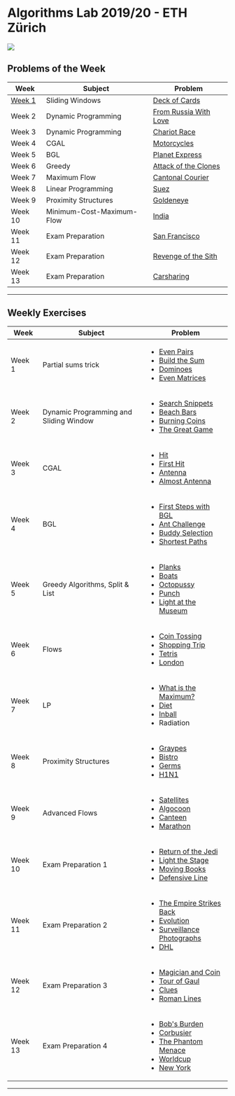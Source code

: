 # Algorithms Lab 2019/20 - ETH Zürich

![](https://hackernoon.com/hn-images/1*CWM5omSsQVUpMREJwHQUzQ.jpeg)

## Problems of the Week
| Week     | Subject | Problem |
| -------- | ------------- | ------------- |
|[Week 1](/pows/deck_of_cards)   | Sliding Windows  | [Deck of Cards](/pows/deck_of_cards/deck_of_cards.cpp) |
| Week 2   | Dynamic Programming  | [From Russia With Love](/pows/from_russia_with_love/russia.cpp) |
| Week 3   | Dynamic Programming | [Chariot Race](/pows/chariot_race/chariot_race.cpp) |
| Week 4   | CGAL | [Motorcycles](/pows/motorcycles/motorcycles.cpp) |
| Week 5   | BGL | [Planet Express](/pows/planet_express/planet_express.cpp) |
| Week 6   | Greedy | [Attack of the Clones](/pows/attack_of_the_clones/attack_of_the_clones.cpp) |
| Week 7   | Maximum Flow | [Cantonal Courier](/pows/cantonal_courier/cantonal_courier.cpp) |
| Week 8   | Linear Programming | [Suez](/pows/suez/suez.cpp) |
| Week 9   | Proximity Structures | [Goldeneye](/pows/goldeneye/goldeneye.cpp) |
| Week 10  | Minimum-Cost-Maximum-Flow | [India](/pows/india/india.cpp) |
| Week 11  | Exam Preparation | [San Francisco](/pows/san_francisco/san_francisco.cpp) |
| Week 12  | Exam Preparation | [Revenge of the Sith](/pows/revenge_of_the_sith/revenge_of_the_sith.cpp) |
| Week 13  | Exam Preparation |  [Carsharing](/pows/carsharing/carsharing.cpp) |
---

## Weekly Exercises
| Week  | Subject | Problem |
| ------------- | ------------- | ------------- |
| Week 1  | Partial sums trick  | <ul><li>[Even Pairs](/week1/even_pairs/even_pairs.cpp)</li><li>[Build the Sum](/week1/build_the_sum/build_the_sum.cpp)</li><li>[Dominoes](/week1/dominoes/dominoes.cpp)</li><li>[Even Matrices](/week1/even_matrices/even_matrices.cpp)</li></ul>|
| Week 2  | Dynamic Programming and Sliding Window | <ul><li>[Search Snippets](/week2/search_snippets/search_snippets.cpp)</li><li>[Beach Bars](/week2/beach_bars/beach_bars.cpp)</li><li>[Burning Coins](/week2/burning_coins/burning_coins.cpp)</li><li>[The Great Game](/week2/great_game/great_game.cpp)</li></ul> |
| Week 3  | CGAL | <ul><li>[Hit](/week3/hit/hit.cpp)</li><li>[First Hit](/week3/firsthit/firsthit.cpp)</li><li>[Antenna](/week3/antenna/antenna.cpp)</li><li>[Almost Antenna](/week3/almost-antenna/almost-antenna.cpp)</li></ul> |
| Week 4  | BGL | <ul><li>[First Steps with BGL](/week4/first_steps/first_steps.cpp)</li><li>[Ant Challenge](/week4/ant_challenge/ant_challenge.cpp)</li><li>[Buddy Selection](/week4/buddy_selection/buddy_selection.cpp)</li><li>[Shortest Paths](/week4/shortest_paths/shortest_paths.cpp)</li></ul> |
| Week 5  | Greedy Algorithms, Split & List | <ul><li>[Planks](/week5/planks/planks.cpp)</li><li>[Boats](/week5/boats/boats.cpp)</li><li>[Octopussy](/week5/octopussy/octopussy.cpp)</li><li>[Punch](/week5/punch/punch.cpp)</li><li>[Light at the Museum](/week5/light_at_the_museum/light_at_the_museum.cpp)</li></ul> |
| Week 6  | Flows | <ul><li>[Coin Tossing](/week6/cointossing/coin_tossing.cpp)</li><li>[Shopping Trip](/week6/shopping/shopping_trip.cpp)</li><li>[Tetris](/week6/tetris/tetris.cpp)</li><li>[London](/week6/london/london.cpp)</li></ul> |
| Week 7  | LP | <ul><li>[What is the Maximum?](/week7/maximizeit/maximize_it.cpp)</li><li>[Diet](/week7/diet/diet.cpp)</li><li>[Inball](/week7/inball/inball.cpp)</li><li>Radiation</li></ul> |
| Week 8  | Proximity Structures | <ul><li>[Graypes](/week8/graypes/graypes.cpp)</li><li>[Bistro](/week8/bistro/bistro.cpp)</li><li>[Germs](/week8/germs/germs.cpp)</li><li>[H1N1](/week8/h1n1/h1n1.cpp)</li></ul> |
| Week 9  | Advanced Flows | <ul><li>[Satellites](/week9/satellites/satellites.cpp)</li><li>[Algocoon](/week9/algocoon/algocoon.cpp)</li><li>[Canteen](/week9/canteen/canteen.cpp)</li><li>[Marathon](/week9/marathon/marathon.cpp)</li></ul> |
| Week 10  | Exam Preparation 1 | <ul><li>[Return of the Jedi](/week10/return_of_the_jedi/return_of_the_jedi.cpp)</li><li>[Light the Stage](/week10/light_the_stage/light_the_stage.cpp)</li><li>[Moving Books](/week10/moving_books/moving_books.cpp)</li><li>[Defensive Line](/week10/defensive_line/defensive_line_bottom_up.cpp)</li></ul> |
| Week 11  | Exam Preparation 2 | <ul><li>[The Empire Strikes Back](/week11/the_empire_strikes_back/the_empire_strikes_back.cpp)</li><li>[Evolution](/week11/evolution/evolution.cpp)</li><li>[Surveillance Photographs](/week11/surveillance_photographs/surveillance_photographs.cpp)</li><li>[DHL](/week11/DHL/DHL.cpp)</li></ul> |
| Week 12  | Exam Preparation 3 | <ul><li>[Magician and Coin](/week12/magician_coin/magician_coin.cpp)</li><li>[Tour of Gaul](/week12/tour_of_gaul/tour_of_gaul.cpp)</li><li>[Clues](/week12/clues/clues.cpp)</li><li>[Roman Lines](/week12/legions/Astérix_and_the_Roman_Lines.cpp)</li></ul> |
| Week 13  | Exam Preparation 4 | <ul><li>[Bob's Burden](/week13/bobs_burden/bobs_burden.cpp)</li><li>[Corbusier](/week13/corbusier/corbusier.cpp)</li><li>[The Phantom Menace](/week13/phantom_menace/phantom_menace.cpp)</li><li>[Worldcup](/week13/worldcup/worldcup.cpp)</li><li>[New York](/week13/new_york/new_york.cpp)</li></ul> |
---